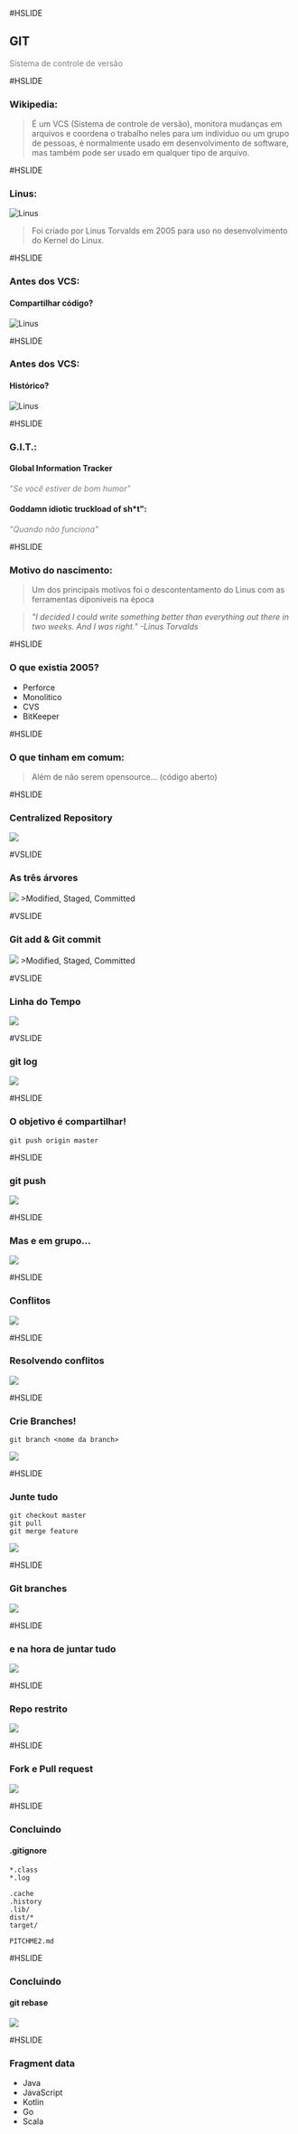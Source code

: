 #HSLIDE

## GIT

<span style="color:gray">Sistema de controle de versão</span>

#HSLIDE
### Wikipedia:
>É um VCS (Sistema de controle de versão), monitora mudanças em arquivos e coordena o trabalho neles para um individuo ou um grupo de pessoas, é normalmente usado em desenvolvimento de software, mas também pode ser usado em qualquer tipo de arquivo.

#HSLIDE
### Linus:
![Linus](assets/LinusTorvalds.jpeg)
>Foi criado por Linus Torvalds em 2005 para uso no desenvolvimento do Kernel do Linux.

#HSLIDE
### Antes dos VCS:
#### Compartilhar código?
![Linus](assets/beforevcsflin.png)

#HSLIDE
### Antes dos VCS:
#### Histórico?
![Linus](assets/beforevcstimeline.png)

#HSLIDE
### G.I.T.:

#### Global Information Tracker
_<span style="color:gray">"Se você estiver de bom humor"</span>_


#### Goddamn idiotic truckload of sh*t":
_<span style="color:gray">"Quando não funciona"</span>_


#HSLIDE

### Motivo do nascimento:

>Um dos principais motivos foi o descontentamento do Linus com as ferramentas diponíveis na época

>_"I decided I could write something better than everything out there in two weeks. And I was right." -Linus Torvalds﻿_

#HSLIDE
### O que existia 2005?
- Perforce
- Monolitico
- CVS
- BitKeeper

#HSLIDE

### O que tinham em comum:
> Além de não serem opensource... (código aberto)

#HSLIDE

### Centralized Repository
<img src="assets/centralized-vs-distributed.png" style="max-height: 500px;"/>

#VSLIDE

### As três árvores

<img src="assets/workflow.png" style="max-height: 500px;"/>
>Modified, Staged, Committed

#VSLIDE

### Git add & Git commit

<img src="assets/commandstrees.png" style="max-height: 500px;"/>
>Modified, Staged, Committed

#VSLIDE

### Linha do Tempo

<img src="assets/timelinecommit.jpg" style="max-height: 500px;"/>

#VSLIDE

### git log

<img src="assets/gitlog.png" style="max-height: 500px;"/>

#HSLIDE

### O objetivo é compartilhar!

```
git push origin master
```

#HSLIDE

### git push

<img src="assets/gitpush.gif" style="max-height: 500px;"/>

#HSLIDE

### Mas e em grupo...

<img src="assets/collaborativetimeline.jpg" style="max-height: 500px;"/>

#HSLIDE

### Conflitos
<img src="assets/merge-conflict.png" style="max-height: 500px;"/>

#HSLIDE

### Resolvendo conflitos
<img src="assets/conflict.png" style="max-height: 500px;"/>

#HSLIDE

### Crie Branches!
```
git branch <nome da branch>
```
<img src="assets/gitbranch.png" style="max-height: 500px;"/>

#HSLIDE

### Junte tudo
```
git checkout master
git pull
git merge feature
```
<img src="assets/gitmerge.gif" style="max-height: 500px;"/>

#HSLIDE

### Git branches
<img src="assets/gitbranchesbig.jpg" style="max-height: 500px;"/>

#HSLIDE

### e na hora de juntar tudo
<img src="assets/gitmergefight.gif" style="max-height: 500px;"/>

#HSLIDE
### Repo restrito
<img src="assets/github.png" style="max-height: 500px;"/>

#HSLIDE
### Fork e Pull request
<img src="assets/pullrequest.png" style="max-height: 500px;"/>

#HSLIDE
### Concluindo
#### .gitignore
```
*.class
*.log

.cache
.history
.lib/
dist/*
target/

PITCHME2.md
```

#HSLIDE
### Concluindo
#### git rebase
<img src="assets/gitrebase.png" style="max-height: 500px;"/>

#HSLIDE
### Fragment data
- Java
- JavaScript <!-- .element: class="fragment" -->
- Kotlin     <!-- .element: class="fragment" -->
- Go         <!-- .element: class="fragment" -->
- Scala      <!-- .element: class="fragment" -->
